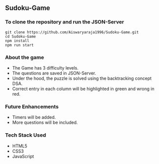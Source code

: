 ## Sudoku-Game

### To clone the repository and run the JSON-Server

```
git clone https://github.com/Aiswaryaraja1996/Sudoku-Game.git
cd Sudoku-Game
npm install 
npm run start

```

### About the game

- The Game has 3 difficulty levels.
- The questions are saved in JSON-Server.
- Under the hood, the puzzle is solved using the backtracking concept DSA.
- Correct entry in each column will be highlighted in green and wrong in red.

### Future Enhancements

- Timers will be added.
- More questions will be included.

### Tech Stack Used
- HTML5
- CSS3
- JavaScript

